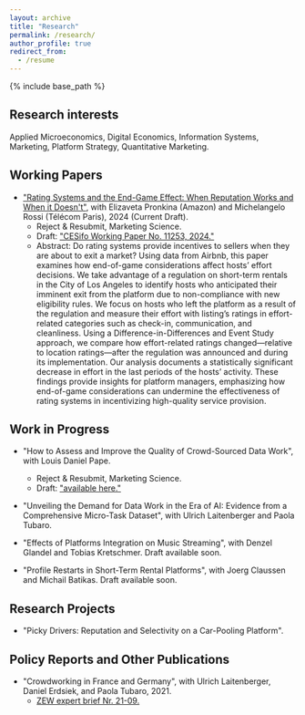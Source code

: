 ```yaml
---
layout: archive
title: "Research"
permalink: /research/
author_profile: true
redirect_from:
  - /resume
---
```


{% include base_path %}

Research interests
----- 
Applied Microeconomics, Digital Economics, Information Systems, Marketing, Platform Strategy, Quantitative Marketing.

Working Papers
----- 

* <a href="https://www.cesifo.org/en/publications/2024/working-paper/rating-systems-and-end-game-effect-when-reputation-works-and-when">"Rating Systems and the End-Game Effect: When Reputation Works and When it Doesn't"</a>, with Elizaveta Pronkina (Amazon) and Michelangelo Rossi (Télécom Paris), 2024 (Current Draft).
  * Reject & Resubmit, Marketing Science.
  * Draft: <a href="https://www.cesifo.org/en/publications/2024/working-paper/rating-systems-and-end-game-effect-when-reputation-works-and-when">"CESifo Working Paper No. 11253, 2024."</a>
  * Abstract: Do rating systems provide incentives to sellers when they are about to exit a market? Using data from Airbnb, this paper examines how end-of-game considerations affect hosts’ effort decisions. We take advantage of a regulation on short-term rentals in the City of Los Angeles to identify hosts who anticipated their imminent exit from the platform due to non-compliance with new eligibility rules. We focus on hosts who left the platform as a result of the regulation and measure their effort with listing’s ratings in effort-related categories such as check-in, communication, and cleanliness.
Using a Difference-in-Differences and Event Study approach, we compare how effort-related ratings changed—relative to location ratings—after the regulation was announced and during its implementation. Our analysis documents a statistically significant decrease in effort in the last periods of the hosts’ activity. These findings provide insights for platform managers, emphasizing how end-of-game considerations can undermine the effectiveness of rating systems in incentivizing high-quality service provision.

Work in Progress
-----

* "How to Assess and Improve the Quality of Crowd-Sourced Data Work", with Louis Daniel Pape.
  * Reject & Resubmit, Marketing Science.
  * Draft: <a href="https://www.dropbox.com/scl/fi/i0vmamm0uu8bray6utjmz/Quality_MW.pdf?rlkey=01j6c33ylpprjsdtu8z9ye4wa&dl=0">"available here."</a>

* "Unveiling the Demand for Data Work in the Era of AI: Evidence from a Comprehensive Micro-Task Dataset", with Ulrich Laitenberger and Paola Tubaro.

  
* "Effects of Platforms Integration on Music Streaming", with Denzel Glandel and Tobias Kretschmer. Draft available soon.

* "Profile Restarts in Short-Term Rental Platforms", with Joerg Claussen and Michail Batikas. Draft available soon.

Research Projects
-----
* "Picky Drivers: Reputation and Selectivity on a Car-Pooling Platform".


Policy Reports and Other Publications
-----
 
* "Crowdworking in France and Germany", with Ulrich Laitenberger, Daniel Erdsiek, and Paola Tubaro, 2021.
  * <a href="https://www.zew.de/publikationen/crowdworking-in-france-and-germany" target="_blank" rel="noopener noreferrer">ZEW expert brief Nr. 21-09. </a>      
